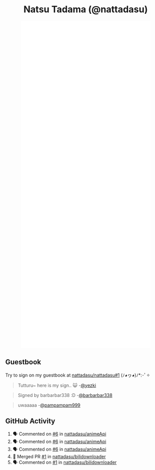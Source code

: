 <div align="center">

# Natsu Tadama (@nattadasu)

![Github Metrics](github-metrics.svg)
</div>

## Guestbook

Try to sign on my guestbook at [nattadasu/nattadasu#1](https://github.com/nattadasu/nattadasu/issues/1) (ﾉ◕ヮ◕)ﾉ\*:･ﾟ✧

<!--START:guestbook-->
> Tutturu~  here is my sign.. :smiley_cat: 
-[@yezki](https://github.com/yezki)

> Signed by barbarbar338 :D
-[@barbarbar338](https://github.com/barbarbar338)

> uwaaaaa
-[@pampampam999](https://github.com/pampampam999)
<!--END:guestbook-->

## GitHub Activity
<!--START_SECTION:activity-->
1. 🗣 Commented on [#6](https://github.com/nattadasu/animeApi/pull/6#issuecomment-3382015154) in [nattadasu/animeApi](https://github.com/nattadasu/animeApi)
2. 🗣 Commented on [#6](https://github.com/nattadasu/animeApi/pull/6#issuecomment-3381952635) in [nattadasu/animeApi](https://github.com/nattadasu/animeApi)
3. 🗣 Commented on [#6](https://github.com/nattadasu/animeApi/pull/6#issuecomment-3381944544) in [nattadasu/animeApi](https://github.com/nattadasu/animeApi)
4. 🎉 Merged PR [#1](https://github.com/nattadasu/bilidownloader/pull/1) in [nattadasu/bilidownloader](https://github.com/nattadasu/bilidownloader)
5. 🗣 Commented on [#1](https://github.com/nattadasu/bilidownloader/pull/1#issuecomment-3367877628) in [nattadasu/bilidownloader](https://github.com/nattadasu/bilidownloader)
<!--END_SECTION:activity-->
